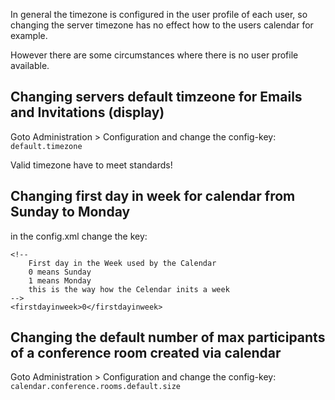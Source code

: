 In general the timezone is configured in the user profile of each user, so changing the server timezone has no effect how to the users calendar for example.

However there are some circumstances where there is no user profile available.

## Changing servers default timzeone for Emails and Invitations (display) ##

Goto Administration > Configuration and change the config-key: `default.timezone`

Valid timezone have to meet standards!

## Changing first day in week for calendar from Sunday to Monday ##

in the config.xml change the key:
```
<!--
	First day in the Week used by the Calendar
	0 means Sunday
	1 means Monday
	this is the way how the Celendar inits a week
-->
<firstdayinweek>0</firstdayinweek>	
```

## Changing the default number of max participants of a conference room created via calendar ##

Goto Administration > Configuration and change the config-key: `calendar.conference.rooms.default.size`